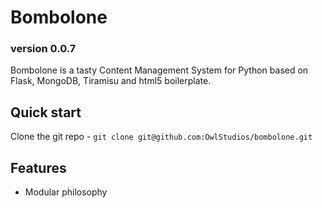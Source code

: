 # Bombolone

### version 0.0.7 ###

Bombolone is a tasty Content Management System for Python based 
on Flask, MongoDB, Tiramisu and html5 boilerplate.

## Quick start

Clone the git repo - `git clone git@github.com:OwlStudios/bombolone.git` 

## Features

* Modular philosophy